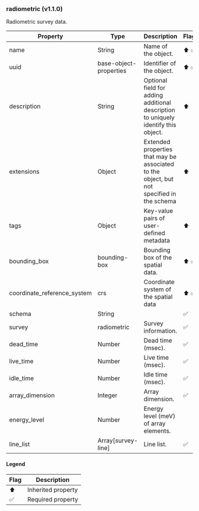 ### radiometric (v1.1.0)
Radiometric survey data.

| Property | Type | Description | Flags |
|---|---|---|---|
| name | String | Name of the object. | ⬆️ ✅ |
| uuid | base-object-properties | Identifier of the object. | ⬆️ ✅ |
| description | String | Optional field for adding additional description to uniquely identify this object. | ⬆️ |
| extensions | Object | Extended properties that may be associated to the object, but not specified in the schema | ⬆️ |
| tags | Object | Key-value pairs of user-defined metadata | ⬆️ |
| bounding_box | bounding-box | Bounding box of the spatial data. | ⬆️ ✅ |
| coordinate_reference_system | crs | Coordinate system of the spatial data | ⬆️ ✅ |
| schema | String |  | ✅ |
| survey | radiometric | Survey information. | ✅ |
| dead_time | Number | Dead time (msec). | ✅ |
| live_time | Number | Live time (msec). | ✅ |
| idle_time | Number | Idle time (msec). | ✅ |
| array_dimension | Integer | Array dimension. | ✅ |
| energy_level | Number | Energy level (meV) of array elements. |  |
| line_list | Array[survey-line] | Line list. | ✅ |


#### Legend

| Flag | Description |
| --- | --- |
| ⬆️ | Inherited property |
| ✅ | Required property |

